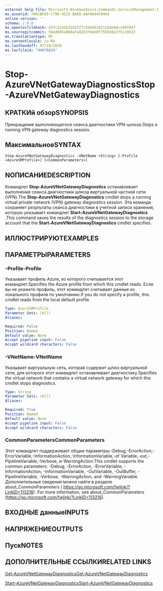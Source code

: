 ```yaml
---
external help file: Microsoft.WindowsAzure.Commands.ServiceManagement.Network.dll-Help.xml
ms.assetid: 706CBF65-C796-4525-BAEB-AAFAD44C0464
online version: ''
schema: 2.0.0
ms.openlocfilehash: d37c2ce3b32d23f7c5bb682d2116de84cc90f047
ms.sourcegitcommit: 56ed085a868afa8263f8eb0f755b5822f5c29532
ms.translationtype: MT
ms.contentlocale: ru-RU
ms.lasthandoff: 07/18/2020
ms.locfileid: "94076019"
---
```

# <span data-ttu-id="4b93f-101">Stop-AzureVNetGatewayDiagnostics</span><span class="sxs-lookup"><span data-stu-id="4b93f-101">Stop-AzureVNetGatewayDiagnostics</span></span>

## <span data-ttu-id="4b93f-102">КРАТКИй обзор</span><span class="sxs-lookup"><span data-stu-id="4b93f-102">SYNOPSIS</span></span>
<span data-ttu-id="4b93f-103">Прекращение выполняющегося сеанса диагностики VPN-шлюза.</span><span class="sxs-lookup"><span data-stu-id="4b93f-103">Stops a running VPN gateway diagnostics session.</span></span>

## <span data-ttu-id="4b93f-104">Максимальное</span><span class="sxs-lookup"><span data-stu-id="4b93f-104">SYNTAX</span></span>

```
Stop-AzureVNetGatewayDiagnostics -VNetName <String> [-Profile <AzureSMProfile>] [<CommonParameters>]
```

## <span data-ttu-id="4b93f-105">NОПИСАНИЕ</span><span class="sxs-lookup"><span data-stu-id="4b93f-105">DESCRIPTION</span></span>
<span data-ttu-id="4b93f-106">Командлет **Stop-AzureVNetGatewayDiagnostics** останавливает выполнение сеанса диагностики шлюза виртуальной частной сети (VPN).</span><span class="sxs-lookup"><span data-stu-id="4b93f-106">The **Stop-AzureVNetGatewayDiagnostics** cmdlet stops a running virtual private network (VPN) gateway diagnostics session.</span></span>
<span data-ttu-id="4b93f-107">Эта команда сохраняет результаты сеанса диагностики в учетной записи хранения, которую указывает командлет **Start-AzureVNetGatewayDiagnostics** .</span><span class="sxs-lookup"><span data-stu-id="4b93f-107">This command saves the results of the diagnostics session to the storage account that the **Start-AzureVNetGatewayDiagnostics** cmdlet specifies.</span></span>

## <span data-ttu-id="4b93f-108">ИЛЛЮСТРИРУЮТ</span><span class="sxs-lookup"><span data-stu-id="4b93f-108">EXAMPLES</span></span>

## <span data-ttu-id="4b93f-109">ПАРАМЕТРЫ</span><span class="sxs-lookup"><span data-stu-id="4b93f-109">PARAMETERS</span></span>

### <span data-ttu-id="4b93f-110">-Profile</span><span class="sxs-lookup"><span data-stu-id="4b93f-110">-Profile</span></span>
<span data-ttu-id="4b93f-111">Указывает профиль Azure, из которого считывается этот командлет.</span><span class="sxs-lookup"><span data-stu-id="4b93f-111">Specifies the Azure profile from which this cmdlet reads.</span></span> <span data-ttu-id="4b93f-112">Если вы не укажете профиль, этот командлет считывает данные из локального профиля по умолчанию.</span><span class="sxs-lookup"><span data-stu-id="4b93f-112">If you do not specify a profile, this cmdlet reads from the local default profile.</span></span>

```yaml
Type: AzureSMProfile
Parameter Sets: (All)
Aliases: 

Required: False
Position: Named
Default value: None
Accept pipeline input: False
Accept wildcard characters: False
```

### <span data-ttu-id="4b93f-113">-VNetName</span><span class="sxs-lookup"><span data-stu-id="4b93f-113">-VNetName</span></span>
<span data-ttu-id="4b93f-114">Указывает виртуальную сеть, которая содержит шлюз виртуальной сети, для которого этот командлет останавливает диагностику.</span><span class="sxs-lookup"><span data-stu-id="4b93f-114">Specifies the virtual network that contains a virtual network gateway for which this cmdlet stops diagnostics.</span></span>

```yaml
Type: String
Parameter Sets: (All)
Aliases: 

Required: True
Position: Named
Default value: None
Accept pipeline input: False
Accept wildcard characters: False
```

### <span data-ttu-id="4b93f-115">CommonParameters</span><span class="sxs-lookup"><span data-stu-id="4b93f-115">CommonParameters</span></span>
<span data-ttu-id="4b93f-116">Этот командлет поддерживает общие параметры:-Debug,-ErrorAction,-ErrorVariable,-InformationAction,-InformationVariable,-of Variable,-out,-PipelineVariable,-Verbose, и-WarningAction.</span><span class="sxs-lookup"><span data-stu-id="4b93f-116">This cmdlet supports the common parameters: -Debug, -ErrorAction, -ErrorVariable, -InformationAction, -InformationVariable, -OutVariable, -OutBuffer, -PipelineVariable, -Verbose, -WarningAction, and -WarningVariable.</span></span> <span data-ttu-id="4b93f-117">Дополнительные сведения можно найти в разделе about_CommonParameters ( https://go.microsoft.com/fwlink/?LinkID=113216) .</span><span class="sxs-lookup"><span data-stu-id="4b93f-117">For more information, see about_CommonParameters (https://go.microsoft.com/fwlink/?LinkID=113216).</span></span>

## <span data-ttu-id="4b93f-118">ВХОДНЫЕ данные</span><span class="sxs-lookup"><span data-stu-id="4b93f-118">INPUTS</span></span>

## <span data-ttu-id="4b93f-119">НАПРЯЖЕНИЕ</span><span class="sxs-lookup"><span data-stu-id="4b93f-119">OUTPUTS</span></span>

## <span data-ttu-id="4b93f-120">Пуск</span><span class="sxs-lookup"><span data-stu-id="4b93f-120">NOTES</span></span>

## <span data-ttu-id="4b93f-121">ДОПОЛНИТЕЛЬНЫЕ ССЫЛКИ</span><span class="sxs-lookup"><span data-stu-id="4b93f-121">RELATED LINKS</span></span>

[<span data-ttu-id="4b93f-122">Get-AzureVNetGatewayDiagnostics</span><span class="sxs-lookup"><span data-stu-id="4b93f-122">Get-AzureVNetGatewayDiagnostics</span></span>](./Get-AzureVNetGatewayDiagnostics.md)

[<span data-ttu-id="4b93f-123">Start-AzureVNetGatewayDiagnostics</span><span class="sxs-lookup"><span data-stu-id="4b93f-123">Start-AzureVNetGatewayDiagnostics</span></span>](./Start-AzureVNetGatewayDiagnostics.md)


